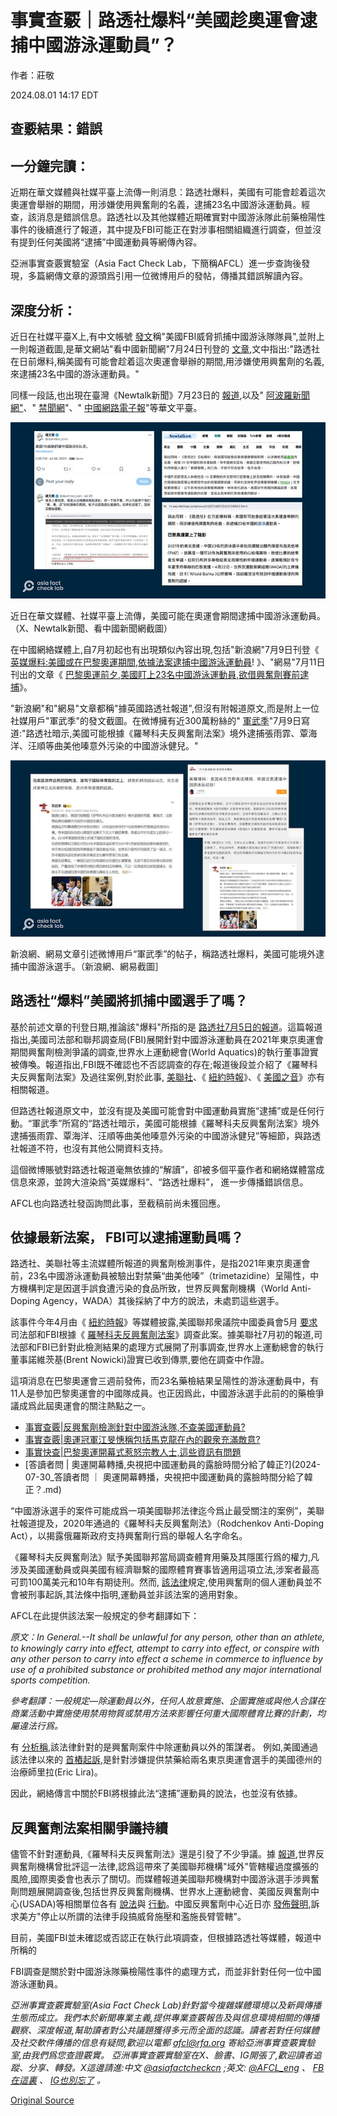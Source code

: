 # 事實查覈｜路透社爆料“美國趁奧運會逮捕中國游泳運動員”？

作者：莊敬

2024.08.01 14:17 EDT

## 查覈結果：錯誤

## 一分鐘完讀：

近期在華文媒體與社媒平臺上流傳一則消息：路透社爆料，美國有可能會趁着這次奧運會舉辦的期間，用涉嫌使用興奮劑的名義，逮捕23名中國游泳運動員。經查，該消息是錯誤信息。路透社以及其他媒體近期確實對中國游泳隊此前藥檢陽性事件的後續進行了報道，其中提及FBI可能正在對涉事相關組織進行調查，但並沒有提到任何美國將“逮捕”中國運動員等網傳內容。

亞洲事實查覈實驗室（Asia Fact Check Lab，下簡稱AFCL）進一步查詢後發現，多篇網傳文章的源頭爲引用一位微博用戶的發帖，傳播其錯誤解讀內容。

## 深度分析：

近日在社媒平臺X上,有中文帳號 [發文](https://x.com/davinton_com/status/1816735358727356576)稱"美國FBI威脅抓捕中國游泳隊隊員",並附上一則報道截圖,是華文網站"看中國新聞網"7月24日刊登的 [文章](https://m.secretchina.com/news/b5/2024/07/24/1066002.html),文中指出:"路透社在日前爆料,稱美國有可能會趁着這次奧運會舉辦的期間,用涉嫌使用興奮劑的名義,來逮捕23名中國的游泳運動員。"

同樣一段話,也出現在臺灣《Newtalk新聞》7月23日的 [報道](https://tw.news.yahoo.com/%E5%BD%B1-nike-%E5%8F%88%E8%BE%B1%E8%8F%AF-%E8%88%94%E7%90%83%E6%8B%8D%E5%BD%B1%E7%89%87%E5%BC%95%E7%88%AD%E8%AD%B0-%E5%A4%96%E5%AA%92%E7%88%86%E7%BE%8E%E6%83%B3%E5%9C%A8%E5%A5%A7%E9%81%8B%E6%8A%9323%E4%B8%AD%E5%9C%8B%E9%81%8B%E5%8B%95%E5%93%A1-041955262.html#:~:text=%E8%88%87%E6%AD%A4%E5%90%8C%E6%99%82%EF%BC%8C%E3%80%8A%E8%B7%AF%E9%80%8F%E7%A4%BE,%E7%AC%A6%E5%90%88%E7%A8%8B%E5%BA%8F%EF%BC%8C%E4%B9%9F%E4%B8%8D%E5%90%88%E7%90%86%E3%80%82),以及" [阿波羅新聞網"](https://www.aboluowang.com/2024/0723/2082786.html#google_vignette)、" [禁聞網](https://www.bannedbook.org/bnews/zh-tw/topimagenews/20240723/2065741.html)"、" [中國網路電子報](http://www.echinanews.com.tw/news_detail.php?id=124831)"等華文平臺。

![圖1：近日在華文媒體、社媒平臺上流傳，美國可能在奧運會期間逮捕中國游泳運動員。圖取自X、Newtalk新聞、看中國新聞網.png](images/UKNAF4ZLENYHFGMPUYZYI4HISQ.png)

近日在華文媒體、社媒平臺上流傳，美國可能在奧運會期間逮捕中國游泳運動員。（X、Newtalk新聞、看中國新聞網截圖）

在中國網絡媒體上,自7月初起也有出現類似內容出現,包括"新浪網"7月9日刊登《 [英媒爆料:美國或在巴黎奧運期間,依據法案逮捕中國游泳運動員](https://k.sina.cn/article_1233597000_4987324802001dmne.html?cre=blogpagew&mod=f&loc=8&r=0&rfunc=8&tj=cx_blogpagew_f&from=sports&subch=osport)! 》、"網易"7月11日刊出的文章《 [巴黎奧運前夕,美國盯上23名中國游泳運動員,欲借興奮劑賽前逮捕](https://www.163.com/dy/article/J6QL2KNI05566R1T.html)》。

"新浪網"和"網易"文章都稱"據英國路透社報道",但沒有附報道原文,而是附上一位社媒用戶"軍武季"的發文截圖。在微博擁有近300萬粉絲的" [軍武季](https://m.weibo.cn/status/5054132060423439)"7月9日寫道:"路透社暗示,美國可能根據《羅琴科夫反興奮劑法案》境外逮捕張雨霏、覃海洋、汪順等曲美他嗪意外污染的中國游泳健兒。"

![圖2：新浪網、網易文章引述微博用戶「軍武季」的帖子，稱路透社爆料，美國可能境外逮捕中國游泳選手。圖取自新浪網、網易.png](images/B2DF4OVV56FNRNQVSH4LGUYVLE.png)

新浪網、網易文章引述微博用戶“軍武季”的帖子，稱路透社爆料，美國可能境外逮捕中國游泳選手。（新浪網、網易截圖］

## 路透社“爆料”美國將抓捕中國選手了嗎？

基於前述文章的刊登日期,推論該"爆料"所指的是 [路透社7月5日的報道](https://www.reuters.com/sports/us-investigating-chinese-swimmer-doping-case-2024-07-05/)。這篇報道指出,美國司法部和聯邦調查局(FBI)展開針對中國游泳運動員在2021年東京奧運會期間興奮劑檢測爭議的調查,世界水上運動總會(World Aquatics)的執行董事證實被傳喚。報道指出,FBI既不確認也不否認調查的存在;報道後段並介紹了《羅琴科夫反興奮劑法案》及過往案例,對於此事, [美聯社](https://apnews.com/article/china-doping-swimming-paris-olympics-world-aquatics-d55b6c2853e2d7a79cefa68afe51f9bf)、《 [紐約時報](https://www.nytimes.com/2024/07/04/world/asia/china-swimming-investigation-doping.html)》、《 [美國之音](https://www.voacantonese.com/a/world-swimming-federation-confirms-us-federal-investigation-into-chinese-swimmers-doping-tests-20240704/7686167.html)》亦有相關報道。

但路透社報道原文中，並沒有提及美國可能會對中國運動員實施“逮捕”或是任何行動。“軍武季”所寫的“路透社暗示，美國可能根據《羅琴科夫反興奮劑法案》境外逮捕張雨霏、覃海洋、汪順等曲美他嗪意外污染的中國游泳健兒”等細節，與路透社報道不符，也沒有其他公開資料支持。

這個微博賬號對路透社報道毫無依據的“解讀”，卻被多個平臺作者和網絡媒體當成信息來源，並誇大渲染爲“英媒爆料”、“路透社爆料”， 進一步傳播錯誤信息。

AFCL也向路透社發函詢問此事，至截稿前尚未獲回應。

## 依據最新法案， FBI可以逮捕運動員嗎？

路透社、美聯社等主流媒體所報道的興奮劑檢測事件，是指2021年東京奧運會前，23名中國游泳運動員被驗出對禁藥“曲美他嗪”（trimetazidine）呈陽性，中方機構判定是因選手誤食遭污染的食品所致，世界反興奮劑機構（World Anti-Doping Agency，WADA）其後採納了中方的說法，未處罰這些選手。

該事件今年4月由《 [紐約時報](https://cn.nytimes.com/china/20240422/chinese-swimmers-doping-olympics/)》等媒體披露,美國聯邦衆議院中國委員會5月 [要求](https://selectcommitteeontheccp.house.gov/sites/evo-subsites/selectcommitteeontheccp.house.gov/files/evo-media-document/SCC%20-%20Letter%20to%20DOJ.pdf)司法部和FBI根據《 [羅琴科夫反興奮劑法案](https://www.congress.gov/bill/116th-congress/house-bill/835#:~:text=This%20bill%20makes%20it%20unlawful,or%20both%E2%80%94and%20mandatory%20restitution.)》調查此案。據美聯社7月初的報道,司法部和FBI已針對此檢測結果的處理方式展開了刑事調查,世界水上運動總會的執行董事諾維茨基(Brent Nowicki)證實已收到傳票,要他在調查中作證。

這項消息在巴黎奧運會三週前發佈，而23名藥檢結果呈陽性的游泳運動員中，有11人是參加巴黎奧運會的中國隊成員。也正因爲此，中國游泳選手此前的的藥檢爭議成爲此屆奧運會的關注熱點之一。

* [事實查覈|反興奮劑檢測針對中國游泳隊,不查美國運動員?](2024-07-29_事實查覈｜反興奮劑檢測針對中國游泳隊，不查美國運動員？.md)
* [事實查覈|奧運冠軍江旻憓稱包括馬克龍在內的觀衆充滿敵意?](2024-07-30_事實查覈｜奧運冠軍江旻憓稱包括馬克龍在內的觀衆充滿敵意？.md)
* [事實快查|巴黎奧運開幕式惹怒宗教人士,這些資訊有問題](2024-07-30_事實快查｜巴黎奧運開幕式惹怒宗教人士，這些資訊有問題.md)
* [答讀者問 | 奧運開幕轉播,央視把中國運動員的露臉時間分給了韓正?](2024-07-30_答讀者問 ｜ 奧運開幕轉播，央視把中國運動員的露臉時間分給了韓正？.md)

“中國游泳選手的案件可能成爲一項美國聯邦法律迄今爲止最受關注的案例”，美聯社報道提及，2020年通過的《羅琴科夫反興奮劑法》（Rodchenkov Anti-Doping Act），以揭露俄羅斯政府支持興奮劑行爲的舉報人名字命名。

《羅琴科夫反興奮劑法》賦予美國聯邦當局調查體育用藥及其隱匿行爲的權力,凡涉及美國運動員或與美國有經濟聯繫的國際體育賽事皆適用這項立法,涉案者最高可罰100萬美元和10年有期徒刑。然而, [該法律](https://www.congress.gov/bill/116th-congress/house-bill/835/text)規定,使用興奮劑的個人運動員並不會被刑事起訴,其法條中指明,運動員並非該法案的適用對象。

AFCL在此提供該法案一般規定的參考翻譯如下：

*原文：In General.--It shall be unlawful for any person, other than an athlete, to knowingly carry into effect, attempt to carry into effect, or conspire with any other person to carry into effect a scheme in commerce to influence by use of a prohibited substance or prohibited method any major international sports competition.*

*參考翻譯：一般規定—除運動員以外，任何人故意實施、企圖實施或與他人合謀在商業活動中實施使用禁用物質或禁用方法來影響任何重大國際體育比賽的計劃，均屬違法行爲。*

有 [分析稱](https://burgess.house.gov/news/documentsingle.aspx?DocumentID=402972),該法律針對的是興奮劑案件中除運動員以外的策謀者。 例如,美國通過該法律以來的 [首樁起訴](https://www.justice.gov/usao-sdny/pr/first-defendant-ever-charged-violating-anti-doping-act-sentenced-prison),是針對涉嫌提供禁藥給兩名東京奧運會選手的美國德州的治療師里拉(Eric Lira)。

因此，網絡傳言中關於FBI將根據此法“逮捕”運動員的說法，也並沒有依據。

## 反興奮劑法案相關爭議持續

儘管不針對運動員,《羅琴科夫反興奮劑法》還是引發了不少爭議。據 [報道](https://www.voacantonese.com/a/world-anti-doping-agency-disappointed-at-us-investigation-into-chinese-doping-case-20240705/7687483.html),世界反興奮劑機構曾批評這一法律,認爲這帶來了美國聯邦機構"域外"管轄權過度擴張的風險,國際奧委會也表示了關切。而媒體報道美國聯邦機構對中國游泳選手涉興奮劑問題展開調查後,包括世界反興奮劑機構、世界水上運動總會、美國反興奮劑中心(USADA)等相關單位各有 [說法](https://cn.nytimes.com/sports/20240710/wada-report-china-doping-swimming/zh-hant/)與 [行動](https://www.reuters.com/sports/wada-put-us-anti-doping-agency-under-compliance-review-2024-07-24/)。中國反興奮劑中心近日亦 [發佈聲明](https://www.chinada.cn/contents/6/6795.html),訴求美方"停止以所謂的法律手段搞威脅施壓和濫施長臂管轄"。

目前，美國FBI並未確認或否認正在執行此項調查，但根據路透社等媒體，報道中所稱的

FBI調查是關於對中國游泳隊藥檢陽性事件的處理方式，而並非針對任何一位中國游泳運動員。

*亞洲事實查覈實驗室(Asia Fact Check Lab)針對當今複雜媒體環境以及新興傳播生態而成立。我們本於新聞專業主義,提供專業查覈報告及與信息環境相關的傳播觀察、深度報道,幫助讀者對公共議題獲得多元而全面的認識。讀者若對任何媒體及社交軟件傳播的信息有疑問,歡迎以電郵*  [*afcl@rfa.org*](mailto:afcl@rfa.org)  *寄給亞洲事實查覈實驗室,由我們爲您查證覈實。* *亞洲事實查覈實驗室在X、臉書、IG開張了,歡迎讀者追蹤、分享、轉發。X這邊請進:中文*  [*@asiafactcheckcn*](https://twitter.com/asiafactcheckcn)  *;英文:*  [*@AFCL\_eng*](https://twitter.com/AFCL_eng)  *、*  [*FB在這裏*](https://www.facebook.com/asiafactchecklabcn)  *、*  [*IG也別忘了*](https://www.instagram.com/asiafactchecklab/)  *。*



[Original Source](https://www.rfa.org/mandarin/shishi-hecha/hc-reuters-rumor-olympic-swimmers-08012024141701.html)